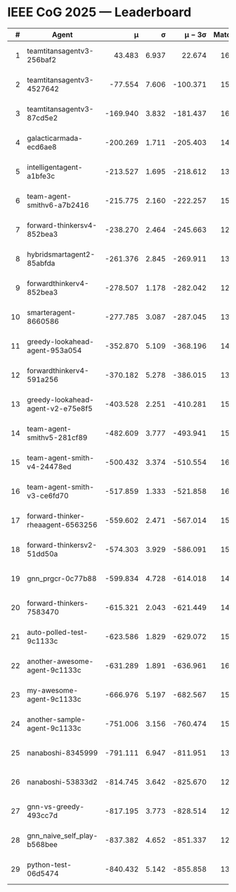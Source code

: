# IEEE CoG 2025 — Leaderboard

| # | Agent | μ | σ | μ − 3σ | Matches | Updated |
|---:|---|---:|---:|---:|---:|---|
| 1 | teamtitansagentv3-256baf2 | 43.483 | 6.937 | 22.674 | 16196 | 2025-08-23 15:18 |
| 2 | teamtitansagentv3-4527642 | -77.554 | 7.606 | -100.371 | 15470 | 2025-08-23 15:18 |
| 3 | teamtitansagentv3-87cd5e2 | -169.940 | 3.832 | -181.437 | 16906 | 2025-08-23 15:18 |
| 4 | galacticarmada-ecd6ae8 | -200.269 | 1.711 | -205.403 | 14640 | 2025-08-23 15:18 |
| 5 | intelligentagent-a1bfe3c | -213.527 | 1.695 | -218.612 | 13308 | 2025-08-23 15:18 |
| 6 | team-agent-smithv6-a7b2416 | -215.775 | 2.160 | -222.257 | 15780 | 2025-08-23 15:18 |
| 7 | forward-thinkersv4-852bea3 | -238.270 | 2.464 | -245.663 | 12690 | 2025-08-23 15:18 |
| 8 | hybridsmartagent2-85abfda | -261.376 | 2.845 | -269.911 | 13732 | 2025-08-23 15:18 |
| 9 | forwardthinkerv4-852bea3 | -278.507 | 1.178 | -282.042 | 12924 | 2025-08-23 15:18 |
| 10 | smarteragent-8660586 | -277.785 | 3.087 | -287.045 | 13590 | 2025-08-23 15:18 |
| 11 | greedy-lookahead-agent-953a054 | -352.870 | 5.109 | -368.196 | 14970 | 2025-08-23 15:18 |
| 12 | forwardthinkerv4-591a256 | -370.182 | 5.278 | -386.015 | 13040 | 2025-08-23 15:18 |
| 13 | greedy-lookahead-agent-v2-e75e8f5 | -403.528 | 2.251 | -410.281 | 15690 | 2025-08-23 15:18 |
| 14 | team-agent-smithv5-281cf89 | -482.609 | 3.777 | -493.941 | 15520 | 2025-08-23 15:18 |
| 15 | team-agent-smith-v4-24478ed | -500.432 | 3.374 | -510.554 | 16362 | 2025-08-23 15:18 |
| 16 | team-agent-smith-v3-ce6fd70 | -517.859 | 1.333 | -521.858 | 16982 | 2025-08-23 15:18 |
| 17 | forward-thinker-rheaagent-6563256 | -559.602 | 2.471 | -567.014 | 15060 | 2025-08-23 15:18 |
| 18 | forward-thinkersv2-51dd50a | -574.303 | 3.929 | -586.091 | 15520 | 2025-08-23 15:18 |
| 19 | gnn_prgcr-0c77b88 | -599.834 | 4.728 | -614.018 | 14160 | 2025-08-23 15:18 |
| 20 | forward-thinkers-7583470 | -615.321 | 2.043 | -621.449 | 14700 | 2025-08-23 15:18 |
| 21 | auto-polled-test-9c1133c | -623.586 | 1.829 | -629.072 | 15940 | 2025-08-23 15:18 |
| 22 | another-awesome-agent-9c1133c | -631.289 | 1.891 | -636.961 | 16660 | 2025-08-23 15:18 |
| 23 | my-awesome-agent-9c1133c | -666.976 | 5.197 | -682.567 | 15840 | 2025-08-23 15:18 |
| 24 | another-sample-agent-9c1133c | -751.006 | 3.156 | -760.474 | 15740 | 2025-08-23 15:18 |
| 25 | nanaboshi-8345999 | -791.111 | 6.947 | -811.951 | 13350 | 2025-08-23 15:18 |
| 26 | nanaboshi-53833d2 | -814.745 | 3.642 | -825.670 | 12120 | 2025-08-23 15:18 |
| 27 | gnn-vs-greedy-493cc7d | -817.195 | 3.773 | -828.514 | 12800 | 2025-08-23 15:18 |
| 28 | gnn_naive_self_play-b568bee | -837.382 | 4.652 | -851.337 | 12720 | 2025-08-23 15:18 |
| 29 | python-test-06d5474 | -840.432 | 5.142 | -855.858 | 13010 | 2025-08-23 15:18 |

